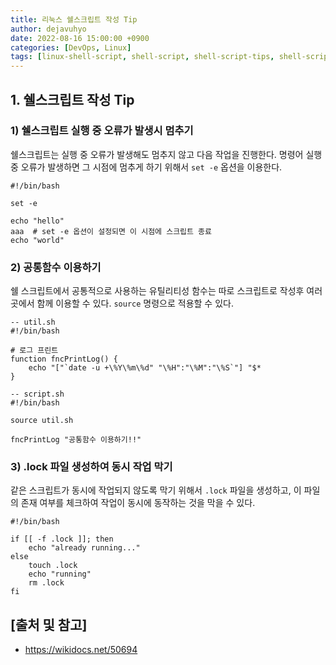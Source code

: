 ```yaml
---
title: 리눅스 쉘스크립트 작성 Tip
author: dejavuhyo
date: 2022-08-16 15:00:00 +0900
categories: [DevOps, Linux]
tags: [linux-shell-script, shell-script, shell-script-tips, shell-script-writing, shell-script, 리눅스-쉘스크립트, 쉘스크립트-작성, 쉘스크립트-팁, 쉘스크립트]
---
```


## 1. 쉘스크립트 작성 Tip

### 1) 쉘스크립트 실행 중 오류가 발생시 멈추기
쉘스크립트는 실행 중 오류가 발생해도 멈추지 않고 다음 작업을 진행한다. 명령어 실행 중 오류가 발생하면 그 시점에 멈추게 하기 위해서 `set -e` 옵션을 이용한다.

```shell
#!/bin/bash

set -e

echo "hello"
aaa  # set -e 옵션이 설정되면 이 시점에 스크립트 종료
echo "world"
```

### 2) 공통함수 이용하기
쉘 스크립트에서 공통적으로 사용하는 유틸리티성 함수는 따로 스크립트로 작성후 여러 곳에서 함께 이용할 수 있다. `source` 명령으로 적용할 수 있다.

```shell
-- util.sh
#!/bin/bash

# 로그 프린트
function fncPrintLog() {
    echo "["`date -u +\%Y\%m\%d" "\%H":"\%M":"\%S`"] "$*
}

-- script.sh
#!/bin/bash

source util.sh

fncPrintLog "공통함수 이용하기!!"
```

### 3) .lock 파일 생성하여 동시 작업 막기
같은 스크립트가 동시에 작업되지 않도록 막기 위해서 `.lock` 파일을 생성하고, 이 파일의 존재 여부를 체크하여 작업이 동시에 동작하는 것을 막을 수 있다.

```shell
#!/bin/bash

if [[ -f .lock ]]; then
    echo "already running..."
else
    touch .lock
    echo "running"
    rm .lock
fi
```

## [출처 및 참고]
* <https://wikidocs.net/50694>
